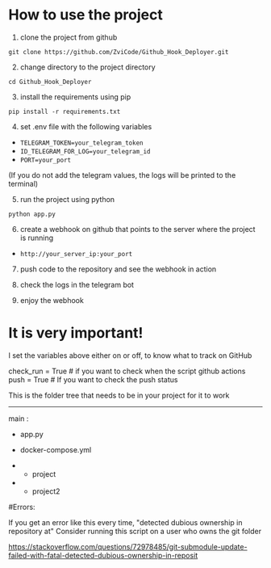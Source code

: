 
# How to use the project

1. clone the project from github

```
git clone https://github.com/ZviCode/Github_Hook_Deployer.git
```

2. change directory to the project directory
```
cd Github_Hook_Deployer
```

3. install the requirements using pip
```
pip install -r requirements.txt
```


4. set .env file with the following variables
* ```TELEGRAM_TOKEN=your_telegram_token```
* ```ID_TELEGRAM_FOR_LOG=your_telegram_id```
* ```PORT=your_port```

(If you do not add the telegram values, the logs will be printed to the terminal)


5. run the project using python
```
python app.py
```

6. create a webhook on github that points to the server where the project is running
* ```http://your_server_ip:your_port```

7. push code to the repository and see the webhook in action

8. check the logs in the telegram bot

9. enjoy the webhook



# It is very important!
I set the variables above either on or off, to know what to track on GitHub

check_run = True # if you want to check when the script github actions
push = True # If you want to check the push status


This is the folder tree that needs to be in your project for it to work
___________
main :
- app.py
- docker-compose.yml

- - project
- - project2


#Errors:

If you get an error like this every time,
"detected dubious ownership in repository at"
Consider running this script on a user who owns the git folder

https://stackoverflow.com/questions/72978485/git-submodule-update-failed-with-fatal-detected-dubious-ownership-in-reposit